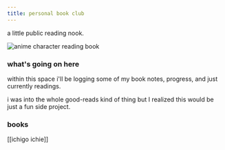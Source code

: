 ```yaml
---
title: personal book club
---
```

a little public reading nook.

![anime character reading book](https://c.tenor.com/KJ6pRqNywvIAAAAC/rin-shima-yuru-camp.gif)


### what's going on here

within this space i'll be logging some of my book notes, progress, and just currently readings. 

i was into the whole good-reads kind of thing but I realized this would be just a fun side project. 

### books
[[ichigo ichie]]
<!-- would be nice to eventually link amazon pages and free downloads. -->
